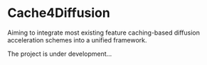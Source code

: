 # Cache4Diffusion
Aiming to integrate most existing feature caching-based diffusion acceleration schemes into a unified framework.

The project is under development...
